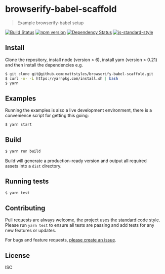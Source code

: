 
# browserify-babel-scaffold

> Example browserify-babel setup

[![Build Status](https://travis-ci.org/mattstyles/browserify-babel-scaffold.svg?branch=composer)](https://travis-ci.org/mattstyles/browserify-babel-scaffold)
[![npm version](https://badge.fury.io/js/browserify-babel-scaffold.svg)](https://badge.fury.io/js/browserify-babel-scaffold)
[![Dependency Status](https://david-dm.org/mattstyles/browserify-babel-scaffold.svg)](https://david-dm.org/mattstyles/browserify-babel-scaffold)
[![js-standard-style](https://img.shields.io/badge/code%20style-standard-brightgreen.svg)](http://standardjs.com/)

## Install

Clone the repository, install node (version > 6), install yarn (version > 0.21) and then install the dependencies e.g.

```sh
$ git clone git@github.com:mattstyles/browserify-babel-scaffold.git
$ curl -o- -L https://yarnpkg.com/install.sh | bash
$ yarn
```

## Examples

Running the examples is also a live development environment, there is a convenience script for getting this going:

```sh
$ yarn start
```

## Build

```sh
$ yarn run build
```

Build will generate a production-ready version and output all required assets into a `dist` directory.

## Running tests

```sh
$ yarn test
```

## Contributing

Pull requests are always welcome, the project uses the [standard](http://standardjs.com) code style. Please run `yarn test` to ensure all tests are passing and add tests for any new features or updates.

For bugs and feature requests, [please create an issue](https://github.com/mattstyles/browserify-babel-scaffold/issues).

## License

ISC
